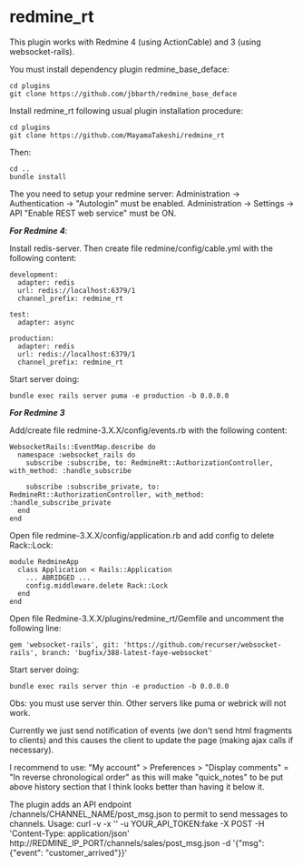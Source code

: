 # redmine_rt

This plugin works with Redmine 4 (using ActionCable) and 3 (using websocket-rails).


You must install dependency plugin redmine_base_deface:
```
cd plugins
git clone https://github.com/jbbarth/redmine_base_deface
```

Install redmine_rt following usual plugin installation procedure:
```
cd plugins
git clone https://github.com/MayamaTakeshi/redmine_rt
```

Then:
```
cd ..
bundle install
```

The you need to setup your redmine server:
  Administration -> Authentication -> 
    "Autologin" must be enabled.
  Administration -> Settings -> API 
    "Enable REST web service" must be ON.


***For Redmine 4***:

Install redis-server.
Then create file redmine/config/cable.yml with the following content:
```
development:
  adapter: redis
  url: redis://localhost:6379/1
  channel_prefix: redmine_rt

test:
  adapter: async

production:
  adapter: redis
  url: redis://localhost:6379/1
  channel_prefix: redmine_rt

```

Start server doing:
```
bundle exec rails server puma -e production -b 0.0.0.0

```


***For Redmine 3***

Add/create file redmine-3.X.X/config/events.rb with the following content:

```
WebsocketRails::EventMap.describe do
  namespace :websocket_rails do
    subscribe :subscribe, to: RedmineRt::AuthorizationController, with_method: :handle_subscribe

    subscribe :subscribe_private, to: RedmineRt::AuthorizationController, with_method: :handle_subscribe_private
  end
end
```

Open file redmine-3.X.X/config/application.rb and add config to delete Rack::Lock:
```
module RedmineApp
  class Application < Rails::Application
    ... ABRIDGED ...
    config.middleware.delete Rack::Lock
  end
end
```

Open file Redmine-3.X.X/plugins/redmine_rt/Gemfile and uncomment the following line:
```
gem 'websocket-rails', git: 'https://github.com/recurser/websocket-rails', branch: 'bugfix/388-latest-faye-websocket'
```

Start server doing:
```
bundle exec rails server thin -e production -b 0.0.0.0 
```
Obs: you must use server thin. Other servers like puma or webrick will not work.


Currently we just send notification of events (we don't send html fragments to clients) and this causes the client to update the page (making ajax calls if necessary).


I recommend to use:
  "My account" > Preferences > "Display comments" = "In reverse chronological order"
as this will make "quick_notes" to be put above history section that I think looks better than having it below it.


The plugin adds an API endpoint /channels/CHANNEL_NAME/post_msg.json to permit to send messages to channels. Usage:
  curl -v -x '' -u YOUR_API_TOKEN:fake -X POST -H 'Content-Type: application/json' http://REDMINE_IP_PORT/channels/sales/post_msg.json -d '{"msg": {"event": "customer_arrived"}}'


